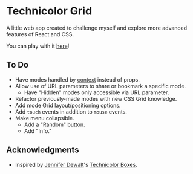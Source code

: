 # Technicolor Grid

A little web app created to challenge myself and explore more advanced features of React and CSS.

You can play with it [here](https://tobiasfunction.github.io/color-grid/)!

## To Do

- Have modes handled by [context](https://reactjs.org/docs/context.html) instead of props.
- Allow use of URL parameters to share or bookmark a specific mode.
    - Have "Hidden" modes only accessible via URL parameter.
- Refactor previously-made modes with new CSS Grid knowledge.
- Add mode Grid layout/positioning options.
- Add `touch` events in addition to `mouse` events.
- Make menu collapsible.
    - Add a "Random" button.
    - Add "Info."

## Acknowledgments

- Inspired by [Jennifer Dewalt](https://github.com/jendewalt)'s [Technicolor Boxes](https://jenniferdewalt.com/technicolor_boxes.html).